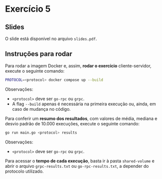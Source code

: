 # Exercício 5

## Slides

O slide está disponível no arquivo `slides.pdf`.

## Instruções para rodar

Para rodar a imagem Docker e, assim, **rodar o exercício** cliente-servidor, execute o seguinte comando:

```bash
PROTOCOL=<protocol> docker compose up --build
```

Observações:

- `<protocol>` deve ser `go-rpc` ou `grpc`.
- A flag `--build` apenas é necessária na primeira execução ou, ainda, em caso de mudança no código.

Para conferir um **resumo dos resultados**, com valores de média, mediana e desvio padrão de 10.000 execuções, execute o seguinte comando:

```bash
go run main.go <protocol> results
```

Observações:

- `<protocol>` deve ser `go-rpc` ou `grpc`.

Para acessar o **tempo de cada execução**, basta ir à pasta `shared-volume` e abrir o arquivo `grpc-results.txt` ou `go-rpc-results.txt`, a depender do protocolo utilizado.